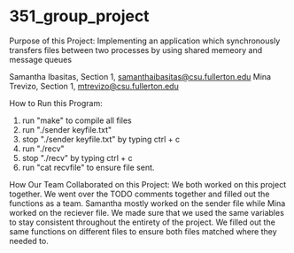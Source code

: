 # 351_group_project
Purpose of this Project: Implementing an application which synchronously transfers files between two processes by using shared memeory and message queues

Samantha Ibasitas, Section 1, samanthaibasitas@csu.fullerton.edu
Mina Trevizo, Section 1, mtrevizo@csu.fullerton.edu 

How to Run this Program: 
1. run "make" to compile all files 
2. run "./sender keyfile.txt"
3. stop "./sender keyfile.txt" by typing ctrl + c 
4. run "./recv" 
5. stop "./recv" by typing ctrl + c
6. run "cat recvfile" to ensure file sent. 

How Our Team Collaborated on this Project: 
We both worked on this project together. We went over the TODO comments together and filled out the functions as a team. Samantha mostly worked on the sender file while Mina worked on the reciever file. We made sure that we used the same variables to stay consistent throughout the entirety of the project. We filled out the same functions on different files to ensure both files matched where they needed to. 
